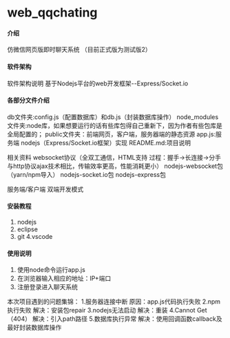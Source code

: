 # web_qqchating

#### 介绍
仿微信网页版即时聊天系统
（目前正式版为测试版2）

#### 软件架构
软件架构说明
基于Nodejs平台的web开发框架--Express/Socket.io

#### 各部分文件介绍
db文件夹:config.js（配置数据库）和db.js（封装数据库操作）
node_modules文件夹:node库，如果想要运行的话有些库包得自己重新下，因为作者有些包库是全局配置的；
public文件夹：前端网页，客户端，服务器端的静态资源
app.js:服务端 nodejs（Express/Socket.io框架）实现
README.md:项目说明

相关资料
websocket协议（全双工通信，HTML支持
	           过程：握手->长连接->分手
	           与http协议ajax技术相比，传输效率更高，性能消耗更小）
nodejs-websocket包（yarn/npm导入）
nodejs-socket.io包
nodejs-express包

服务端/客户端 双端开发模式

#### 安装教程

1.  nodejs
2.  eclipse
3.  git
4.vscode

#### 使用说明

1.  使用node命令运行app.js
2.  在浏览器输入相应的地址：IP+端口
3.  注册登录进入聊天系统

本次项目遇到的问题集锦：
1.服务器连接中断 原因：app.js代码执行失败
2.npm执行失败 解决：安装包repair
3.nodejs无法启动 解决：重装
4.Cannot Get（404） 解决：引入path路径
5.数据库执行异常 解决：使用回调函数callback及最好封装数据库操作